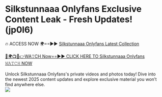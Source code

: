 # Silkstunnaaa Onlyfans Exclusive Content Leak - Fresh Updates! (jp0l6)

🔥 ACCESS NOW 🌍==►► <a href="https://tinyurl.com/kvy9nzfs" rel="nofollow">Silkstunnaaa Onlyfans Latest Collection</a>
<br><br>
[🔴🌍📺📱👉WA𝚃CH Now==►► CLICK HERE TO Silkstunnaaa Onlyfans 𝚆𝙰𝚃𝙲𝙷 NOW](https://tinyurl.com/kvy9nzfs)
<br><br>
Unlock Silkstunnaaa Onlyfans's private videos and photos today! Dive into the newest 2025 content updates and explore exclusive material you won’t find anywhere else.
<br>
<a href="https://tinyurl.com/kvy9nzfs" rel="nofollow" data-target="animated-image.originalLink"><img src="https://camo.githubusercontent.com/8a4f000d20f83aca3bf7ec5f350d767afa0574a8a352519fd8cfa583a6f93a33/68747470733a2f2f692e696d6775722e636f6d2f644a486b345a712e676966" data-canonical-src="https://i.imgur.com/dJHk4Zq.gif" style="max-width: 100%; display: inline-block;" data-target="animated-image.originalImage"></a>
<br>
